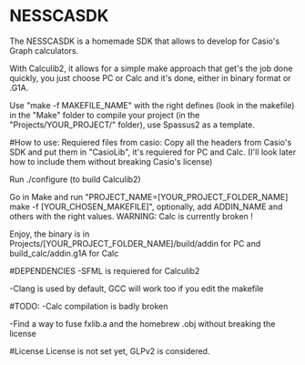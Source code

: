 # NESSCASDK
The NESSCASDK is a homemade SDK that allows to develop for Casio's Graph calculators.

With Calculib2, it allows for a simple make approach that get's the job done quickly, you just choose PC or Calc and it's done, either in binary format or .G1A.

Use "make -f MAKEFILE_NAME" with the right defines (look in the makefile) in the "Make" folder to compile your project (in the "Projects/YOUR_PROJECT/" folder), use Spassus2 as a template.

#How to use:
Requiered files from casio: Copy all the headers from Casio's SDK and put them in "CasioLib", it's requiered for PC and Calc.
(I'll look later how to include them without breaking Casio's license)

Run ./configure (to build Calculib2)

Go in Make and run "PROJECT_NAME=[YOUR_PROJECT_FOLDER_NAME] make -f [YOUR_CHOSEN_MAKEFILE]", optionally, add ADDIN_NAME and others with the right values. WARNING: Calc is currently broken !

Enjoy, the binary is in Projects/[YOUR_PROJECT_FOLDER_NAME]/build/addin for PC and build_calc/addin.g1A for Calc

#DEPENDENCIES
-SFML is requiered for Calculib2

-Clang is used by default, GCC will work too if you edit the makefile

#TODO:
-Calc compilation is badly broken

-Find a way to fuse fxlib.a and the homebrew .obj without breaking the license

#License
License is not set yet, GLPv2 is considered.
